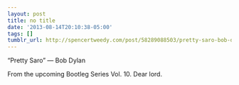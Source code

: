 ```yaml
---
layout: post
title: no title
date: '2013-08-14T20:10:38-05:00'
tags: []
tumblr_url: http://spencertweedy.com/post/58289088503/pretty-saro-bob-dylan-from-the-upcoming
---
```

“Pretty Saro” — Bob Dylan

From the upcoming Bootleg Series Vol. 10. Dear lord.
